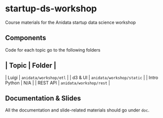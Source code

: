 # startup-ds-workshop
Course materials for the Anidata startup data science workshop

## Components
Code for each topic go to the following folders

| Topic | Folder |
------------------
| Luigi | `anidata/workshop/etl` |
| d3 & UI | `anidata/workshop/static` |
| Intro Python | N/A |
| REST API | `anidata/workshop/rest` |


## Documentation & Slides
All the documentation and slide-related materials should go under `doc`.
